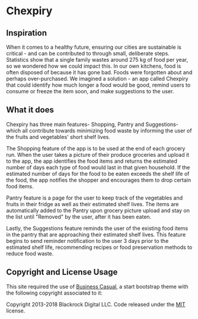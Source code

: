 # Chexpiry

## Inspiration
When it comes to a healthy future, ensuring our cities are sustainable is critical - and can be contributed to through small, deliberate steps. Statistics show that a single family wastes around 275 kg of food per year, so we wondered how we could impact this. In our own kitchens, food is often disposed of because it has gone bad. Foods were forgotten about and perhaps over-purchased. We imagined a solution - an app called Chexpiry that could identify how much longer a food would be good, remind users to consume or freeze the item soon, and make suggestions to the user.

## What it does
Chexpiry has three main features- Shopping, Pantry and Suggestions- which all contribute towards minimizing food waste by informing the user of the fruits and vegetables' short shelf lives.

The Shopping feature of the app is to be used at the end of each grocery run. When the user takes a picture of their produce groceries and upload it to the app, the app identifies the food items and returns the estimated number of days each type of food would last in that given household. If the estimated number of days for the food to be eaten exceeds the shelf life of the food, the app notifies the shopper and encourages them to drop certain food items.

Pantry feature is a page for the user to keep track of the vegetables and fruits in their fridge as well as their estimated shelf lives. The items are automatically added to the Pantry upon grocery picture upload and stay on the list until "Removed" by the user, after it has been eaten.

Lastly, the Suggestions feature reminds the user of the existing food items in the pantry that are approaching their estimated shelf lives. This feature begins to send reminder notification to the user 3 days prior to the estimated shelf life, recommending recipes or food preservation methods to reduce food waste.


## Copyright and License Usage

This site required the use of [Business Casual](http://startbootstrap.com/template-overviews/business-casual/), a start bootstrap theme with the following copyright associated to it:

Copyright 2013-2018 Blackrock Digital LLC. Code released under the [MIT](https://github.com/BlackrockDigital/startbootstrap-business-casual/blob/gh-pages/LICENSE) license.
